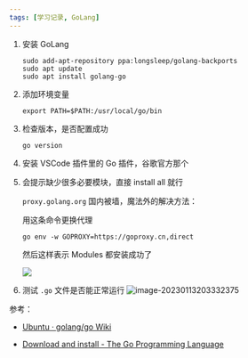 ```yaml
---
tags: [学习记录, GoLang]
---
```




1. 安装 GoLang

   ```shell
   sudo add-apt-repository ppa:longsleep/golang-backports
   sudo apt update
   sudo apt install golang-go
   ```

2. 添加环境变量
   ```shell
   export PATH=$PATH:/usr/local/go/bin
   ```

3. 检查版本，是否配置成功

   ```shell
   go version
   ```

4. 安装 VSCode 插件里的 Go 插件，谷歌官方那个

5. 会提示缺少很多必要模块，直接 install all 就行

   `proxy.golang.org` 国内被墙，魔法外的解决方法：

   用这条命令更换代理

   ```shell
   go env -w GOPROXY=https://goproxy.cn,direct
   ```

   然后这样表示 Modules 都安装成功了

   ![](https://f.pz.al/pzal/2023/01/13/4ae0f4bec0306.png)

6. 测试 `.go` 文件是否能正常运行
   ![image-20230113203332375](https://f.pz.al/pzal/2023/01/13/88014a7e7f0a9.png)





参考：

- [Ubuntu · golang/go Wiki](https://github.com/golang/go/wiki/Ubuntu)

- [Download and install - The Go Programming Language](https://go.dev/doc/install#install)
